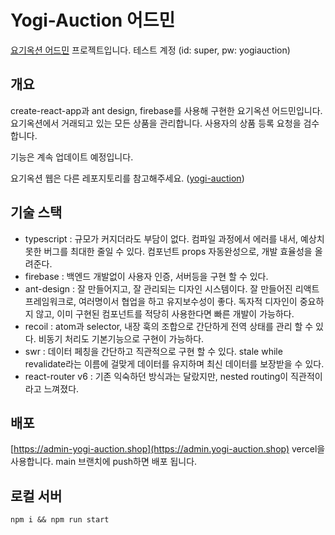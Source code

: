 # Yogi-Auction 어드민  
[요기옥션 어드민](https://admin.yogi-auction.shop) 프로젝트입니다. 테스트 계정 (id: super, pw: yogiauction)

## 개요
create-react-app과 ant design, firebase를 사용해 구현한 요기옥션 어드민입니다. 요기옥션에서 거래되고 있는 모든 상품을 관리합니다. 사용자의 상품 등록 요청을 검수합니다.  

기능은 계속 업데이트 예정입니다.  

요기옥션 웹은 다른 레포지토리를 참고해주세요. ([yogi-auction](https://github.com/lee-donghyun/yogi-auction))


## 기술 스택
- typescript : 규모가 커지더라도 부담이 없다. 컴파일 과정에서 에러를 내서, 예상치 못한 버그를 최대한 줄일 수 있다. 컴포넌트 props 자동완성으로, 개발 효율성을 올려준다.
- firebase : 백엔드 개발없이 사용자 인증, 서버등을 구현 할 수 있다.
- ant-design : 잘 만들어지고, 잘 관리되는 디자인 시스템이다. 잘 만들어진 리액트 프레임워크로, 여러명이서 협업을 하고 유지보수성이 좋다. 독자적 디자인이 중요하지 않고, 이미 구현된 컴포넌트를 적당히 사용한다면 빠른 개발이 가능하다. 
- recoil : atom과 selector, 내장 훅의 조합으로 간단하게 전역 상태를 관리 할 수 있다. 비동기 처리도 기본기능으로 구현이 가능하다.
- swr : 데이터 페칭을 간단하고 직관적으로 구현 할 수 있다. stale while revalidate라는 이름에 걸맞게 데이터를 유지하며 최신 데이터를 보장받을 수 있다. 
- react-router v6 : 기존 익숙하던 방식과는 달랐지만, nested routing이 직관적이라고 느껴졌다.

## 배포
[https://admin-yogi-auction.shop](https://admin.yogi-auction.shop)
vercel을 사용합니다. main 브랜치에 push하면 배포 됩니다.

## 로컬 서버
```
npm i && npm run start
```

